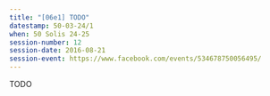 ```yaml
---
title: "[06e1] TODO"
datestamp: 50-03-24/1
when: 50 Solis 24-25
session-number: 12
session-date: 2016-08-21
session-event: https://www.facebook.com/events/534678750056495/
---
```

TODO
